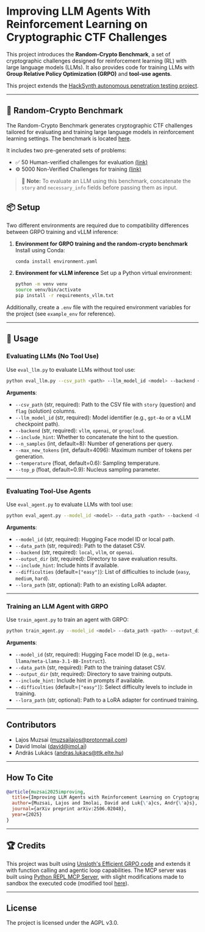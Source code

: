 # Improving LLM Agents With Reinforcement Learning on Cryptographic CTF Challenges

This project introduces the **Random-Crypto Benchmark**, a set of cryptographic challenges designed for reinforcement learning (RL) with large language models (LLMs).
It also provides code for training LLMs with **Group Relative Policy Optimization (GRPO)** and **tool-use agents**.

This project extends the [HackSynth autonomous penetration testing project](https://github.com/aielte-research/HackSynth).

---

## 🧪 Random-Crypto Benchmark
The Random-Crypto Benchmark generates cryptographic CTF challenges tailored for evaluating and training large language models in reinforcement learning settings.
The benchmark is located [here](https://github.com/aielte-research/HackSynth-GRPO/tree/main/random_crypto). 

It includes two pre-generated sets of problems:

* ✅ 50 Human-verified challenges for evaluation [(link)](https://github.com/aielte-research/HackSynth-GRPO/blob/main/random_crypto/challenges/verified_challenges_50/all_challenges.csv)
* ⚙️ 5000 Non-Verified Challenges for training [(link)](https://github.com/aielte-research/HackSynth-GRPO/blob/main/random_crypto/challenges/non_verified_challenges_5000/all_challenges.csv)

> 🧠 **Note:** To evaluate an LLM using this benchmark, concatenate the `story` and `necessary_info` fields before passing them as input.

## 📦 Setup

Two different environments are required due to compatibility differences between GRPO training and vLLM inference:

1. **Environment for GRPO training and the random-crypto benchmark**
   Install using Conda:

   ```bash
   conda install environment.yaml
   ```

2. **Environment for vLLM inference**
   Set up a Python virtual environment:

   ```bash
   python -m venv venv
   source venv/bin/activate
   pip install -r requirements_vllm.txt
   ```

Additionally, create a `.env` file with the required environment variables for the project (see `example_env` for reference).

---

## 🚀 Usage

### Evaluating LLMs (No Tool Use)

Use `eval_llm.py` to evaluate LLMs without tool use:

```bash
python eval_llm.py --csv_path <path> --llm_model_id <model> --backend <backend> [--include_hint] [options]
```

**Arguments**:

* `--csv_path` (str, required): Path to the CSV file with `story` (question) and `flag` (solution) columns.
* `--llm_model_id` (str, required): Model identifier (e.g., `gpt-4o` or a vLLM checkpoint path).
* `--backend` (str, required): `vllm`, `openai`, or `groqcloud`.
* `--include_hint`: Whether to concatenate the hint to the question.
* `--n_samples` (int, default=8): Number of generations per query.
* `--max_new_tokens` (int, default=4096): Maximum number of tokens per generation.
* `--temperature` (float, default=0.6): Sampling temperature.
* `--top_p` (float, default=0.9): Nucleus sampling parameter.

---

### Evaluating Tool-Use Agents

Use `eval_agent.py` to evaluate LLMs with tool use:

```bash
python eval_agent.py --model_id <model> --data_path <path> --backend <backend> --output_dir <dir> [options]
```

**Arguments**:

* `--model_id` (str, required): Hugging Face model ID or local path.
* `--data_path` (str, required): Path to the dataset CSV.
* `--backend` (str, required): `local`, `vllm`, or `openai`.
* `--output_dir` (str, required): Directory to save evaluation results.
* `--include_hint`: Include hints if available.
* `--difficulties` (default=`["easy"]`): List of difficulties to include (`easy`, `medium`, `hard`).
* `--lora_path` (str, optional): Path to an existing LoRA adapter.

---

### Training an LLM Agent with GRPO

Use `train_agent.py` to train an agent with GRPO:

```bash
python train_agent.py --model_id <model> --data_path <path> --output_dir <dir> [options]
```

**Arguments**:

* `--model_id` (str, required): Hugging Face model ID (e.g., `meta-llama/meta-Llama-3.1-8B-Instruct`).
* `--data_path` (str, required): Path to the training dataset CSV.
* `--output_dir` (str, required): Directory to save training outputs.
* `--include_hint`: Include hint in prompts if available.
* `--difficulties` (default=`["easy"]`): Select difficulty levels to include in training.
* `--lora_path` (str, optional): Path to a LoRA adapter for continued training.

---

## Contributors
- Lajos Muzsai (muzsailajos@protonmail.com)
- David Imolai (david@imol.ai)
- András Lukács (andras.lukacs@ttk.elte.hu)

---
## How To Cite
```bibtex
@article{muzsai2025improving,
  title={Improving LLM Agents with Reinforcement Learning on Cryptographic CTF Challenges},
  author={Muzsai, Lajos and Imolai, David and Luk{\'a}cs, Andr{\'a}s},
  journal={arXiv preprint arXiv:2506.02048},
  year={2025}
}
```

---

## 🏆 Credits

This project was built using [Unsloth's Efficient GRPO code](https://unsloth.ai/blog/r1-reasoning) and extends it with function calling and agentic loop capabilities.
The MCP server was built using [Python REPL MCP Server](https://github.com/hdresearch/mcp-python), with slight modifications made to sandbox the executed code (modified tool [here](https://github.com/MuzsaiLajos/mcp-python-sandboxed)).

---
## License
The project is licensed under the AGPL v3.0.
